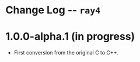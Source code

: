 Change Log -- `ray4`
====================================================================================================

# 1.0.0-alpha.1 (in progress)
  - First conversion from the original C to C++.

